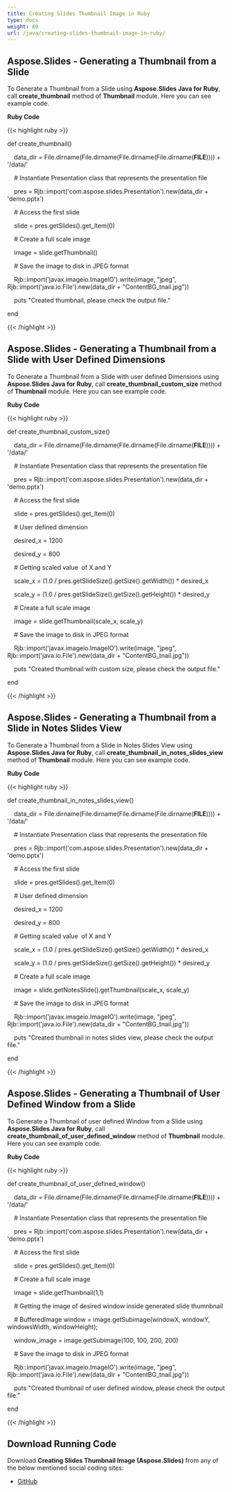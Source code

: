 ```yaml
---
title: Creating Slides Thumbnail Image in Ruby
type: docs
weight: 60
url: /java/creating-slides-thumbnail-image-in-ruby/
---
```


## **Aspose.Slides - Generating a Thumbnail from a Slide**
To Generate a Thumbnail from a Slide using **Aspose.Slides Java for Ruby**, call **create_thumbnail** method of **Thumbnail** module. Here you can see example code.

**Ruby Code**

{{< highlight ruby >}}

 def create_thumbnail()

    data_dir = File.dirname(File.dirname(File.dirname(File.dirname(__FILE__)))) + '/data/'



    # Instantiate Presentation class that represents the presentation file

    pres = Rjb::import('com.aspose.slides.Presentation').new(data_dir + 'demo.pptx')

    # Access the first slide

    slide = pres.getSlides().get_Item(0)

    # Create a full scale image

    image = slide.getThumbnail()

    # Save the image to disk in JPEG format

    Rjb::import('javax.imageio.ImageIO').write(image, "jpeg", Rjb::import('java.io.File').new(data_dir + "ContentBG_tnail.jpg"))

    puts "Created thumbnail, please check the output file."

end

{{< /highlight >}}
## **Aspose.Slides - Generating a Thumbnail from a Slide with User Defined Dimensions**
To Generate a Thumbnail from a Slide with user defined Dimensions using **Aspose.Slides Java for Ruby**, call **create_thumbnail_custom_size** method of **Thumbnail** module. Here you can see example code.

**Ruby Code**

{{< highlight ruby >}}

 def create_thumbnail_custom_size()

    data_dir = File.dirname(File.dirname(File.dirname(File.dirname(__FILE__)))) + '/data/'



    # Instantiate Presentation class that represents the presentation file

    pres = Rjb::import('com.aspose.slides.Presentation').new(data_dir + 'demo.pptx')

    # Access the first slide

    slide = pres.getSlides().get_Item(0)

    # User defined dimension

    desired_x = 1200

    desired_y = 800

    # Getting scaled value  of X and Y

    scale_x = (1.0 / pres.getSlideSize().getSize().getWidth()) * desired_x

    scale_y = (1.0 / pres.getSlideSize().getSize().getHeight()) * desired_y

    # Create a full scale image

    image = slide.getThumbnail(scale_x, scale_y)

    # Save the image to disk in JPEG format

    Rjb::import('javax.imageio.ImageIO').write(image, "jpeg", Rjb::import('java.io.File').new(data_dir + "ContentBG_tnail.jpg"))

    puts "Created thumbnail with custom size, please check the output file."

end  

{{< /highlight >}}
## **Aspose.Slides - Generating a Thumbnail from a Slide in Notes Slides View**
To Generate a Thumbnail from a Slide in Notes Slides View using **Aspose.Slides Java for Ruby**, call **create_thumbnail_in_notes_slides_view** method of **Thumbnail** module. Here you can see example code.

**Ruby Code**

{{< highlight ruby >}}

 def create_thumbnail_in_notes_slides_view()

    data_dir = File.dirname(File.dirname(File.dirname(File.dirname(__FILE__)))) + '/data/'



    # Instantiate Presentation class that represents the presentation file

    pres = Rjb::import('com.aspose.slides.Presentation').new(data_dir + 'demo.pptx')

    # Access the first slide

    slide = pres.getSlides().get_Item(0)

    # User defined dimension

    desired_x = 1200

    desired_y = 800

    # Getting scaled value  of X and Y

    scale_x = (1.0 / pres.getSlideSize().getSize().getWidth()) * desired_x

    scale_y = (1.0 / pres.getSlideSize().getSize().getHeight()) * desired_y

    # Create a full scale image

    image = slide.getNotesSlide().getThumbnail(scale_x, scale_y)

    # Save the image to disk in JPEG format

    Rjb::import('javax.imageio.ImageIO').write(image, "jpeg", Rjb::import('java.io.File').new(data_dir + "ContentBG_tnail.jpg"))

    puts "Created thumbnail in notes slides view, please check the output file."

end  

{{< /highlight >}}
## **Aspose.Slides - Generating a Thumbnail of User Defined Window from a Slide**
To Generate a Thumbnail of user defined Window from a Slide using **Aspose.Slides Java for Ruby**, call **create_thumbnail_of_user_defined_window** method of **Thumbnail** module. Here you can see example code.

**Ruby Code**

{{< highlight ruby >}}

 def create_thumbnail_of_user_defined_window()

    data_dir = File.dirname(File.dirname(File.dirname(File.dirname(__FILE__)))) + '/data/'



    # Instantiate Presentation class that represents the presentation file

    pres = Rjb::import('com.aspose.slides.Presentation').new(data_dir + 'demo.pptx')

    # Access the first slide

    slide = pres.getSlides().get_Item(0)

    # Create a full scale image

    image = slide.getThumbnail(1,1)

    # Getting the image of desired window inside generated slide thumnbnail

    # BufferedImage window = image.getSubimage(windowX, windowY, windowsWidth, windowHeight);

    window_image = image.getSubimage(100, 100, 200, 200)

    # Save the image to disk in JPEG format

    Rjb::import('javax.imageio.ImageIO').write(image, "jpeg", Rjb::import('java.io.File').new(data_dir + "ContentBG_tnail.jpg"))

    puts "Created thumbnail of user defined window, please check the output file."

end  

{{< /highlight >}}
## **Download Running Code**
Download **Creating Slides Thumbnail Image (Aspose.Slides)** from any of the below mentioned social coding sites:

- [GitHub](https://github.com/aspose-slides/Aspose.Slides-for-Java/tree/master/Plugins/Aspose_Slides_Java_for_Ruby/lib/asposeslidesjava/Slides/thumbnail.rb)
